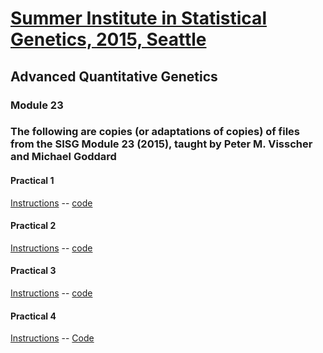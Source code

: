 # [Summer Institute in Statistical Genetics, 2015, Seattle](http://www.biostat.washington.edu/suminst/sisg/general)

## Advanced Quantitative Genetics
### Module 23

### The following are copies (or adaptations of copies) of files from the SISG Module 23 (2015), taught by Peter M. Visscher and Michael Goddard

#### Practical 1
[Instructions](https://github.com/avonholle/sisg-2015-module23/blob/master/practical_1/sisg_aqg_2015_p1.pdf) -- [code](https://github.com/avonholle/sisg-2015-module23/blob/master/practical_1/sisg_aqg_2015_p1.R)

#### Practical 2
[Instructions](https://github.com/avonholle/sisg-2015-module23/blob/master/practical_2/sisg-aqg-2015-p2.pdf) -- [code](https://github.com/avonholle/sisg-2015-module23/blob/master/practical_2/sisg_aqg_2015_p2.Rmd)

#### Practical 3
[Instructions](https://github.com/avonholle/sisg-2015-module23/blob/master/practical_3/sisg_aqg_2015_p3.pdf) -- [code](https://github.com/avonholle/sisg-2015-module23/blob/master/practical_3/sisg-aqg-2015-p3.Rmd)

#### Practical 4
[Instructions](https://github.com/avonholle/sisg-2015-module23/blob/master/practical_4/sisg_aqg_2015_p4.pdf) -- [Code](https://github.com/avonholle/sisg-2015-module23/blob/master/practical_4/sisg-aqg-2015-p4.Rmd)
